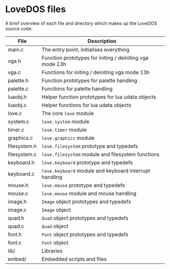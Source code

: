 # LoveDOS files

A brief overview of each file and directory which makes up the LoveDOS source
code.

File              | Description
------------------|------------------------------------------------------------
main.c            | The entry point, initialises everything
vga.h             | Function prototypes for initing / deiniting vga mode 13h
vga.c             | Functions for initing / deiniting vga mode 13h
palette.h         | Function prototypes for palette handling
palette.c         | Functions for palette handling
luaobj.h          | Helper function prototypes for lua udata objects
luaobj.c          | Helper functions for lua udata objects
love.c            | The core `love` module
system.c          | `love.system` module
timer.c           | `love.timer` module
graphics.c        | `love.graphics` module
filesystem.h      | `love.filesystem` prototype and typedefs
filesystem.c      | `love.filesystem` module and filesystem functions
keyboard.h        | `love.keyboard` prototype and typedefs
keyboard.c        | `love.keyboard` module and keyboard interrupt handling
mouse.h           | `love.mouse` prototype and typedefs
mouse.c           | `love.mouse` module and mouse handling
image.h           | `Image` object prototypes and typedefs
image.c           | `Image` object
quad.h            | `Quad` object prototypes and typedefs
quad.c            | `Quad` object
font.h            | `Font` object prototypes and typedefs
font.c            | `Font` object
lib/              | Libraries
embed/            | Embedded scripts and files
